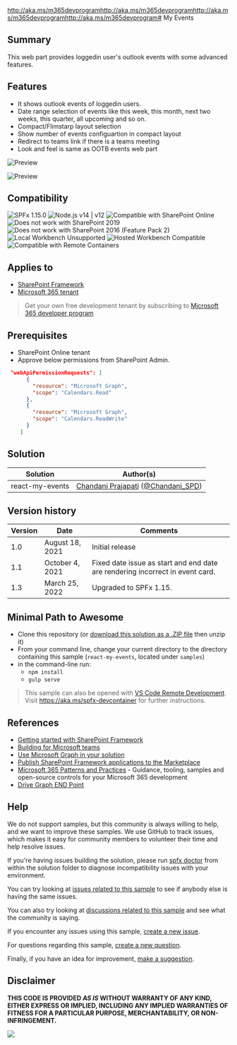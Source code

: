 http://aka.ms/m365devprogramhttp://aka.ms/m365devprogramhttp://aka.ms/m365devprogramhttp://aka.ms/m365devprogram# My Events

## Summary

This web part provides loggedin user's outlook events with some advanced features. 

## Features

- It shows outlook events of loggedin users.
- Date range selection of events like this week, this month, next two weeks, this quarter, all upcoming and so on.
- Compact/Flimstarp layout selection
- Show number of events configuartion in compact layout
- Redirect to teams link if there is a teams meeting
- Look and feel is same as OOTB events web part

![Preview](assets/preview.png)

![Preview](assets/preview.gif)

## Compatibility

![SPFx 1.15.0](https://img.shields.io/badge/SPFx-1.15.0-green.svg)
![Node.js v14 | v12](https://img.shields.io/badge/Node.js-v14%20%7C%20v12-green.svg) 
![Compatible with SharePoint Online](https://img.shields.io/badge/SharePoint%20Online-Compatible-green.svg)
![Does not work with SharePoint 2019](https://img.shields.io/badge/SharePoint%202019-Not%20compatible-red.svg)
![Does not work with SharePoint 2016 (Feature Pack 2)](https://img.shields.io/badge/SharePoint%202016%20(Feature%20Pack%202)-Not%20compatible-red.svg)
![Local Workbench Unsupported](https://img.shields.io/badge/Local%20Workbench-Unsupported-red.svg "Local workbench is no longer available as of SPFx 1.13 and above")
![Hosted Workbench Compatible](https://img.shields.io/badge/Hosted%20Workbench-Compatible-green.svg)
![Compatible with Remote Containers](https://img.shields.io/badge/Remote%20Containers-Compatible-green.svg)

## Applies to

- [SharePoint Framework](https://aka.ms/spfx)
- [Microsoft 365 tenant](https://learn.microsoft.com/sharepoint/dev/spfx/set-up-your-developer-tenant)

> Get your own free development tenant by subscribing to [Microsoft 365 developer program](http://aka.ms/o365devprogram)

## Prerequisites

* SharePoint Online tenant
* Approve below permissions from SharePoint Admin.

```json
 "webApiPermissionRequests": [
      {
        "resource": "Microsoft Graph",
        "scope": "Calendars.Read"
      },
      {
        "resource": "Microsoft Graph",
        "scope": "Calendars.ReadWrite"
      }
    ]
```

## Solution

Solution|Author(s)
--------|---------
react-my-events | [Chandani Prajapati](https://github.com/chandaniprajapati) ([@Chandani_SPD](https://twitter.com/Chandani_SPD))

## Version history

Version|Date|Comments
-------|----|--------
1.0 | August 18, 2021 | Initial release
1.1 | October 4, 2021 | Fixed date issue as start and end date are rendering incorrect in event card.
1.3 | March 25, 2022  | Upgraded to SPFx 1.15.

## Minimal Path to Awesome

- Clone this repository (or [download this solution as a .ZIP file](https://pnp.github.io/download-partial/?url=https://github.com/pnp/sp-dev-fx-webparts/tree/main/samples/react-my-events) then unzip it)
- From your command line, change your current directory to the directory containing this sample (`react-my-events`, located under `samples`)
- in the command-line run:
  - `npm install`
  - `gulp serve`

>  This sample can also be opened with [VS Code Remote Development](https://code.visualstudio.com/docs/remote/remote-overview). Visit https://aka.ms/spfx-devcontainer for further instructions.

## References

- [Getting started with SharePoint Framework](https://learn.microsoft.com/sharepoint/dev/spfx/set-up-your-developer-tenant)
- [Building for Microsoft teams](https://learn.microsoft.com/sharepoint/dev/spfx/build-for-teams-overview)
- [Use Microsoft Graph in your solution](https://learn.microsoft.com/sharepoint/dev/spfx/web-parts/get-started/using-microsoft-graph-apis)
- [Publish SharePoint Framework applications to the Marketplace](https://learn.microsoft.com/sharepoint/dev/spfx/publish-to-marketplace-overview)
- [Microsoft 365 Patterns and Practices](https://aka.ms/m365pnp) - Guidance, tooling, samples and open-source controls for your Microsoft 365 development
- [Drive Graph END Point](https://learn.microsoft.com/graph/api/resources/driveitem?view=graph-rest-1.0)

## Help


We do not support samples, but this community is always willing to help, and we want to improve these samples. We use GitHub to track issues, which makes it easy for  community members to volunteer their time and help resolve issues.

If you're having issues building the solution, please run [spfx doctor](https://pnp.github.io/cli-microsoft365/cmd/spfx/spfx-doctor/) from within the solution folder to diagnose incompatibility issues with your environment.

You can try looking at [issues related to this sample](https://github.com/pnp/sp-dev-fx-webparts/issues?q=label%3A%22sample%3A%20react-my-events%22) to see if anybody else is having the same issues.

You can also try looking at [discussions related to this sample](https://github.com/pnp/sp-dev-fx-webparts/discussions?discussions_q=react-my-events) and see what the community is saying.

If you encounter any issues using this sample, [create a new issue](https://github.com/pnp/sp-dev-fx-webparts/issues/new?assignees=&labels=Needs%3A+Triage+%3Amag%3A%2Ctype%3Abug-suspected%2Csample%3A%20react-my-events&template=bug-report.yml&sample=react-my-events&authors=@chandaniprajapati&title=react-my-events%20-%20).

For questions regarding this sample, [create a new question](https://github.com/pnp/sp-dev-fx-webparts/issues/new?assignees=&labels=Needs%3A+Triage+%3Amag%3A%2Ctype%3Aquestion%2Csample%3A%20react-my-events&template=question.yml&sample=react-my-events&authors=@chandaniprajapati&title=react-my-events%20-%20).

Finally, if you have an idea for improvement, [make a suggestion](https://github.com/pnp/sp-dev-fx-webparts/issues/new?assignees=&labels=Needs%3A+Triage+%3Amag%3A%2Ctype%3Aenhancement%2Csample%3A%20react-my-events&template=suggestion.yml&sample=react-my-events&authors=@chandaniprajapati&title=react-my-events%20-%20).


## Disclaimer

**THIS CODE IS PROVIDED *AS IS* WITHOUT WARRANTY OF ANY KIND, EITHER EXPRESS OR IMPLIED, INCLUDING ANY IMPLIED WARRANTIES OF FITNESS FOR A PARTICULAR PURPOSE, MERCHANTABILITY, OR NON-INFRINGEMENT.**



<img src="https://pnptelemetry.azurewebsites.net/sp-dev-fx-webparts/samples/react-my-events" />
